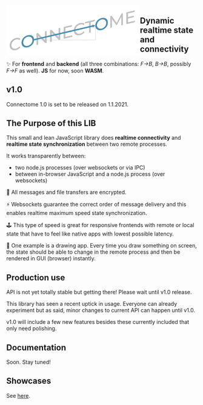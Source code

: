 <img src="img/connectome_logo.png" width="70%" style="float: left;">

## Dynamic realtime state and connectivity

✨ For **frontend** and **backend** (all three combinations: _F→B_, _B→B_, possibly _F→F_ as well). **JS** for now, soon **WASM**.

## v1.0

Connectome 1.0 is set to be released on 1.1.2021.

## The Purpose of this LIB

This small and lean JavaScript library does **realtime connectivity** and **realtime state synchronization** between two remote processes.

It works transparently between:

- two node.js processes (over websockets or via IPC)
- between in-browser JavaScript and a node.js process (over websockets)

🔐 All messages and file transfers are encrypted.

⚡ Websockets guarantee the correct order of message delivery and this enables realtime maximum speed state synchronization.

🕹️ This type of speed is great for responsive frontends with remote or local state that have to feel like native apps with lowest possible latency.

🎨 One example is a drawing app. Every time you draw something on screen, the state should be able to change in the remote process and then be rendered in GUI (browser) instantly.

## Production use

API is not yet totally stable but getting there! Please wait until v1.0 release.

This library has seen a recent uptick in usage. Everyone can already experiment but as said, minor changes to current API can happen until v1.0.

v1.0 will include a few new features besides these currently included that only need polishing.

## Documentation

Soon. Stay tuned!

## Showcases

See [here](./help/SHOWCASES.md).

